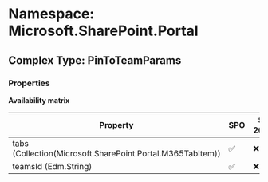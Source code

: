 # Namespace: Microsoft.SharePoint.Portal

## Complex Type: PinToTeamParams

### Properties

**Availability matrix**

Property | SPO | SP 2019 | SP 2016 | SP 2013
----------|-----|---------|---------|--------
tabs (Collection(Microsoft.SharePoint.Portal.M365TabItem)) | ✅ | ❌ | ❌ | ❌
teamsId (Edm.String) | ✅ | ❌ | ❌ | ❌
